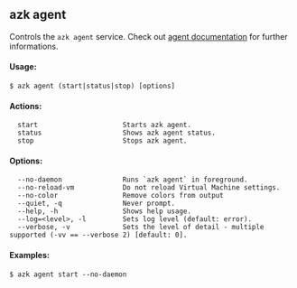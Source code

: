 ## azk agent

Controls the `azk agent` service. Check out [agent documentation](../../agent/README.md) for further informations.

#### Usage:

    $ azk agent (start|status|stop) [options]

#### Actions:

```
  start                     Starts azk agent.
  status                    Shows azk agent status.
  stop                      Stops azk agent.
```

#### Options:

```
  --no-daemon               Runs `azk agent` in foreground.
  --no-reload-vm            Do not reload Virtual Machine settings.
  --no-color                Remove colors from output
  --quiet, -q               Never prompt.
  --help, -h                Shows help usage.
  --log=<level>, -l         Sets log level (default: error).
  --verbose, -v             Sets the level of detail - multiple supported (-vv == --verbose 2) [default: 0].
```

#### Examples:

    $ azk agent start --no-daemon
